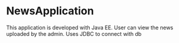 # NewsApplication
This application is developed with Java EE. User can view the news uploaded by the admin. Uses JDBC to connect with db
